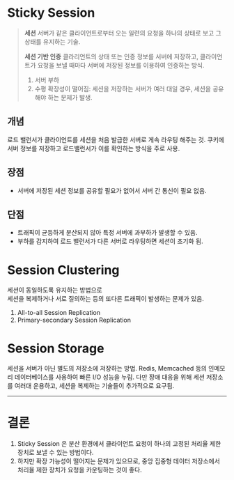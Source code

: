 # Sticky Session
> **세션** 
> 서버가 같은 클라이언트로부터 오는 일련의 요청을 하나의 상태로 보고 그 상태를 유지하는 기술.
>
> **세션 기반 인증**
> 클라리언트의 상태 또는 인증 정보를 서버에 저장하고, 클라이언트가 요청을 보낼 때마다 서버에 저장된 정보를 이용하여 인증하는 방식.
> 1. 서버 부하
> 2. 수평 확장성이 떨어짐: 세션을 저장하는 서버가 여러 대일 경우, 세션을 공유해야 하는 문제가 발생.

## 개념
로드 밸런서가 클라이언트를 세션을 처음 발급한 서버로 게속 라우팅 해주는 것.
쿠키에 서버 정보를 저장하고 로드밸런서가 이를 확인하는 방식을 주로 사용.

## 장점
- 서버에 저장된 세션 정보를 공유할 필요가 없어서 서버 간 통신이 필요 없음.

## 단점
- 트래픽이 균등하게 분산되지 않아 특정 서버에 과부하가 발생할 수 있음.
- 부하를 감지하여 로드 밸런서가 다른 서버로 라우팅하면 세션이 초기화 됨.

# Session Clustering
세션이 동일하도록 유지하는 방법으로  
세션을 복제하거나 서로 질의하는 등의 또다른 트래픽이 발생하는 문제가 있음.
1. All-to-all Session Replication
2. Primary-secondary Session Replication


# Session Storage
세션을 서버가 아닌 별도의 저장소에 저장하는 방법.
Redis, Memcached 등의 인메모리 데이터베이스를 사용하여 빠른 I/O 성능을 누림.
다만 장애 대응을 위해 세션 저장소를 여러대 운용하고, 세션을 복제하는 기술들이 추가적으로 요구됨.

---
# 결론
1. Sticky Session 은 분산 환경에서 클라이언트 요청이 하나의 고정된 처리율 제한 장치로 보낼 수 있는 방법이다.
2. 하지만 확장 가능성이 떨어지는 문제가 있으므로, 중앙 집중형 데이터 저장소에서 처리율 제한 장치가 요청을 카운팅하는 것이 좋다.